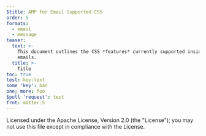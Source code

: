 ```yaml
---
$title: AMP for Email Supported CSS
order: 5
formats:
  - email
  - message
teaser:
  text: >-
    This document outlines the CSS *features* currently supported inside AMP
    emails.
  title: >-
    Title
toc: true
test: key:text
some 'key': bar
one; more: foo
$pull 'request': test
frnt: matter:5
---
```


Licensed under the Apache License, Version 2.0 (the "License");
you may not use this file except in compliance with the License.
